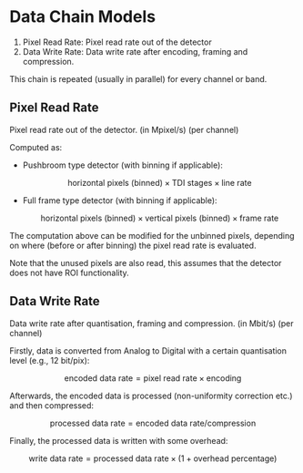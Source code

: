 # Data Chain Models

1. Pixel Read Rate: Pixel read rate out of the detector
2. Data Write Rate: Data write rate after encoding, framing and compression.

This chain is repeated (usually in parallel) for every channel or band.


## Pixel Read Rate

Pixel read rate out of the detector. (in Mpixel/s) (per channel)

Computed as:
 - Pushbroom type detector (with binning if applicable): 

    $$\text{horizontal pixels (binned)} \times \text{TDI stages} \times \text{line rate}$$

 - Full frame type detector (with binning if applicable): 

    $$\text{horizontal pixels (binned)} \times \text{vertical pixels (binned)} \times \text{frame rate}$$

The computation above can be modified for the unbinned pixels, depending on where (before or after binning) the pixel read rate is evaluated.

Note that the unused pixels are also read, this assumes that the detector does not have ROI functionality.

## Data Write Rate

Data write rate after quantisation, framing and compression.  (in Mbit/s) (per channel)

Firstly, data is converted from Analog to Digital with a certain quantisation level (e.g., 12 bit/pix):

$$ \text{encoded data rate} = \text{pixel read rate} \times \text{encoding} $$

Afterwards, the encoded data is processed (non-uniformity correction etc.) and then compressed:

$$ \text{processed data rate} = \text{encoded data rate} / \text{compression} $$

Finally, the processed data is written with some overhead:

$$ \text{write data rate} = \text{processed data rate} \times (1 + \text{overhead percentage}) $$
